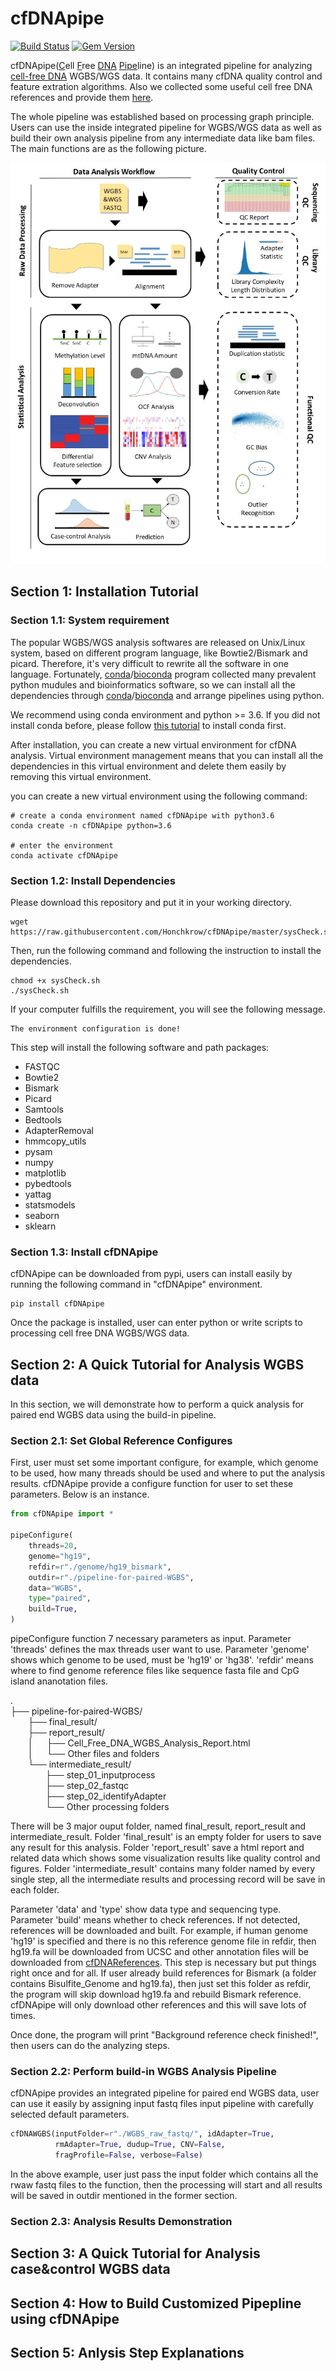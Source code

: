 # cfDNApipe

[![Build Status](https://travis-ci.org/pages-themes/minimal.svg?branch=master)](https://travis-ci.org/pages-themes/minimal) [![Gem Version](https://badge.fury.io/rb/jekyll-theme-minimal.svg)](https://badge.fury.io/rb/jekyll-theme-minimal)

cfDNApipe(<u>C</u>ell <u>F</u>ree <u>DNA</u> <u>Pipe</u>line) is an integrated pipeline for analyzing [cell-free DNA](https://en.wikipedia.org/wiki/Circulating_free_DNA) WGBS/WGS data. It contains many cfDNA quality control and feature extration algorithms. Also we collected some useful cell free DNA references and provide them [here](https://honchkrow.github.io/cfDNAReferences/).

The whole pipeline was established based on processing graph principle. Users can use the inside integrated pipeline for WGBS/WGS data as well as build their own analysis pipeline from any intermediate data like bam files. The main functions are as the following picture.

![cfDNApipe Functions](./cfDNApipe_picture1.jpg)

## Section 1: Installation Tutorial

### Section 1.1: System requirement

The popular WGBS/WGS analysis softwares are released on Unix/Linux system, based on different program language, like Bowtie2/Bismark and picard. Therefore, it's very difficult to rewrite all the software in one language. Fortunately, [conda](https://docs.conda.io/en/latest/)/[bioconda](http://bioconda.github.io/) program collected many prevalent python mudules and bioinformatics software, so we can install all the dependencies through [conda](https://docs.conda.io/en/latest/)/[bioconda](http://bioconda.github.io/) and arrange pipelines using python.

We recommend using conda environment and python >= 3.6. If you did not install conda before, please follow [this tutorial](https://docs.conda.io/projects/conda/en/latest/user-guide/install/) to install conda first.

After installation, you can create a new virtual environment for cfDNA analysis. Virtual environment management means that you can install all the dependencies in this virtual environment and delete them easily by removing this virtual environment.

you can create a new virtual environment using the following command:

```shell
# create a conda environment named cfDNApipe with python3.6
conda create -n cfDNApipe python=3.6

# enter the environment
conda activate cfDNApipe
```

### Section 1.2: Install Dependencies

Please download this repository and put it in your working directory.

```shell
wget https://raw.githubusercontent.com/Honchkrow/cfDNApipe/master/sysCheck.sh
```

Then, run the following command and following the instruction to install the dependencies.

```shell
chmod +x sysCheck.sh
./sysCheck.sh
```

If your computer fulfills the requirement, you will see the following message.

```shell
The environment configuration is done!
```

This step will install the following software and path packages:

+ FASTQC
+ Bowtie2
+ Bismark
+ Picard
+ Samtools
+ Bedtools
+ AdapterRemoval
+ hmmcopy_utils
+ pysam
+ numpy
+ matplotlib
+ pybedtools
+ yattag
+ statsmodels
+ seaborn
+ sklearn

### Section 1.3: Install cfDNApipe

cfDNApipe can be downloaded from pypi, users can install easily by running the following command in "cfDNApipe" environment.

```shell
pip install cfDNApipe
```

Once the package is installed, user can enter python or write scripts to processing cell free DNA WGBS/WGS data.

## Section 2: A Quick Tutorial for Analysis WGBS data

In this section, we will demonstrate how to perform a quick analysis for paired end WGBS data using the build-in pipeline.

### Section 2.1: Set Global Reference Configures

First, user must set some important configure, for example, which genome to be used, how many threads should be used and where to put the analysis results. cfDNApipe provide a configure function for user to set these parameters. Below is an instance.

```Python
from cfDNApipe import *

pipeConfigure(
    threads=20,
    genome="hg19",
    refdir=r"./genome/hg19_bismark",
    outdir=r"./pipeline-for-paired-WGBS",
    data="WGBS",
    type="paired",
    build=True,
)
```

pipeConfigure function 7 necessary parameters as input. 
Parameter 'threads' defines the max threads user want to use. 
Parameter 'genome' shows which genome to be used, must be 'hg19' or 'hg38'. 
'refdir' means where to find genome reference files like sequence fasta file and CpG island ananotation files. 

.  
├── pipeline-for-paired-WGBS/  
&ensp;&ensp;&ensp;&ensp;├── final_result/  
&ensp;&ensp;&ensp;&ensp;├── report_result/  
&ensp;&ensp;&ensp;&ensp;│&ensp;&ensp;&ensp;├── Cell_Free_DNA_WGBS_Analysis_Report.html  
&ensp;&ensp;&ensp;&ensp;│&ensp;&ensp;&ensp;└── Other files and folders  
&ensp;&ensp;&ensp;&ensp;└── intermediate_result/  
&ensp;&ensp;&ensp;&ensp;&ensp;&ensp;&ensp;&ensp;├── step_01_inputprocess  
&ensp;&ensp;&ensp;&ensp;&ensp;&ensp;&ensp;&ensp;├── step_02_fastqc  
&ensp;&ensp;&ensp;&ensp;&ensp;&ensp;&ensp;&ensp;├── step_02_identifyAdapter  
&ensp;&ensp;&ensp;&ensp;&ensp;&ensp;&ensp;&ensp;└── Other processing folders  

There will be 3 major ouput folder, named final_result, report_result and intermediate_result. Folder 'final_result' is an empty folder for users to save any result for this analysis. Folder 'report_result' save a html report and related data which shows some visualization results like quality control and figures. Folder 'intermediate_result' contains many folder named by every single step, all the intermediate results and processing record will be save in each folder.

Parameter 'data' and 'type' show data type and sequencing type.
Parameter 'build' means whether to check references. If not detected, references will be downloaded and built. For example, if human genome 'hg19' is specified and there is no this reference genome file in refdir, then hg19.fa will be downloaded from UCSC and other annotation files will be downloaded from [cfDNAReferences](https://honchkrow.github.io/cfDNAReferences/). This step is necessary but put things right once and for all. If user already build references for Bismark (a folder contains Bisulfite_Genome and hg19.fa), then just set this folder as refdir, the program will skip download hg19.fa and rebuild Bismark reference. cfDNApipe will only download other references and this will save lots of times.

Once done, the program will print "Background reference check finished!", then users can do the analyzing steps.

### Section 2.2: Perform build-in WGBS Analysis Pipeline

cfDNApipe provides an integrated pipeline for paired end WGBS data, user can use it easily by assigning input fastq files input pipeline with carefully selected default parameters.

```Python
cfDNAWGBS(inputFolder=r"./WGBS_raw_fastq/", idAdapter=True,
          rmAdapter=True, dudup=True, CNV=False,
          fragProfile=False, verbose=False)
```

In the above example, user just pass the input folder which contains all the rwaw fastq files to the function, then the processing will start and all results will be saved in outdir mentioned in the former section.

### Section 2.3: Analysis Results Demonstration

## Section 3: A Quick Tutorial for Analysis case&control WGBS data

## Section 4: How to Build Customized Pipepline using cfDNApipe

## Section 5: Anlysis Step Explanations
